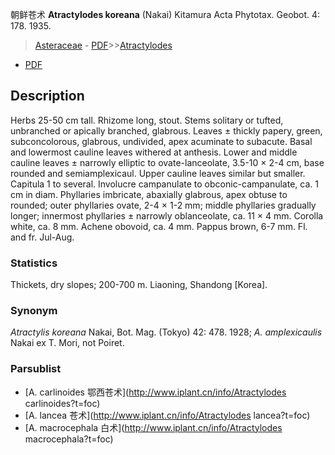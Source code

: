 朝鲜苍术 **Atractylodes koreana** (Nakai) Kitamura Acta Phytotax. Geobot. 4: 178. 1935.

> [Asteraceae](http://www.iplant.cn/info/Asteraceae?t=foc) - [PDF](http://www.iplant.cn/foc/pdf/Asteraceae.pdf)>>[Atractylodes](http://www.iplant.cn/info/Atractylodes?t=foc)
 - [PDF](http://www.iplant.cn/foc/pdf/Atractylodes.pdf)

## Description

Herbs 25-50 cm tall. Rhizome long, stout. Stems solitary or tufted, unbranched or apically branched, glabrous. Leaves ± thickly papery, green, subconcolorous, glabrous, undivided, apex acuminate to subacute. Basal and lowermost cauline leaves withered at anthesis. Lower and middle cauline leaves ± narrowly elliptic to ovate-lanceolate, 3.5-10 × 2-4 cm, base rounded and semiamplexicaul. Upper cauline leaves similar but smaller. Capitula 1 to several. Involucre campanulate to obconic-campanulate, ca. 1 cm in diam. Phyllaries imbricate, abaxially glabrous, apex obtuse to rounded; outer phyllaries ovate, 2-4 × 1-2 mm; middle phyllaries gradually longer; innermost phyllaries ± narrowly oblanceolate, ca. 11 × 4 mm. Corolla white, ca. 8 mm. Achene obovoid, ca. 4 mm. Pappus brown, 6-7 mm. Fl. and fr. Jul-Aug.

### Statistics
Thickets, dry slopes; 200-700 m. Liaoning, Shandong [Korea].

### Synonym
*Atractylis koreana* Nakai, Bot. Mag. (Tokyo) 42: 478. 1928; *A. amplexicaulis* Nakai ex T. Mori, not Poiret.

### Parsublist

* [A.  carlinoides  鄂西苍术](http://www.iplant.cn/info/Atractylodes carlinoides?t=foc)
* [A.  lancea  苍术](http://www.iplant.cn/info/Atractylodes lancea?t=foc)
* [A.  macrocephala  白术](http://www.iplant.cn/info/Atractylodes macrocephala?t=foc)
